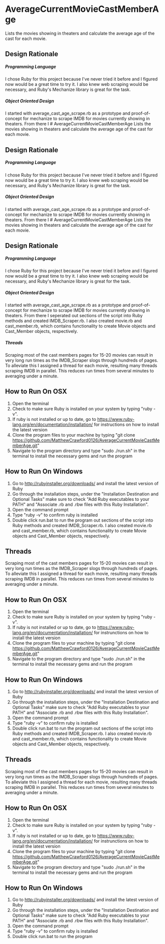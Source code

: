 # AverageCurrentMovieCastMemberAge
Lists the movies showing in theaters and calculate the average age of the cast for each movie.

## Design Rationale

##### Programming Language
I chose Ruby for this project because I've never tried it before and I figured now would be a great time to try it. I also knew web scraping would be necessary, and Ruby's Mechanize library is great for the task.
##### Object Oriented Design
I started with average_cast_age_scrape.rb as a prototype and proof-of-concept for mechanize to scrape IMDB for movies currently showing in theaters. From there I # AverageCurrentMovieCastMemberAge
Lists the movies showing in theaters and calculate the average age of the cast for each movie.

## Design Rationale

##### Programming Language
I chose Ruby for this project because I've never tried it before and I figured now would be a great time to try it. I also knew web scraping would be necessary, and Ruby's Mechanize library is great for the task.
##### Object Oriented Design
I started with average_cast_age_scrape.rb as a prototype and proof-of-concept for mechanize to scrape IMDB for movies currently showing in theaters. From there I # AverageCurrentMovieCastMemberAge
Lists the movies showing in theaters and calculate the average age of the cast for each movie.

## Design Rationale

##### Programming Language
I chose Ruby for this project because I've never tried it before and I figured now would be a great time to try it. I also knew web scraping would be necessary, and Ruby's Mechanize library is great for the task.
##### Object Oriented Design
I started with average_cast_age_scrape.rb as a prototype and proof-of-concept for mechanize to scrape IMDB for movies currently showing in theaters. From there I seperated out sections of the script into Ruby methods and created IMDB_Scraper.rb. I also created movie.rb and cast_member.rb, which contains functionality to create Movie objects and Cast_Member objects, respectively. 
##### Threads
Scraping most of the cast members pages for 15-20 movies can result in very long run times as the IMDB_Scraper slogs through hundreds of pages. To alleviate this I assigned a thread for each movie, resulting many threads scraping IMDB in parallel. This reduces run times from several minutes to averaging under a minute.

## How to Run On OSX
1. Open the terminal
2. Check to make sure Ruby is installed on your system by typing "ruby -v". 
3. If ruby is not installed or up to date, go to https://www.ruby-lang.org/en/documentation/installation/ for instructions on how to install the latest version
4. Clone the program files to your machine by typing "git clone https://github.com/MatthewCrawford0126/AverageCurrentMovieCastMemberAge.git"
5. Navigate to the program directory and type "sudo ./run.sh" in the terminal to install the necessary gems and run the program

## How to Run On Windows
1. Go to http://rubyinstaller.org/downloads/ and install the latest version of Ruby
2. Go through the installation steps, under the "Installation Destination and Optional Tasks" make sure to check "Add Ruby executables to your PATH" and "Associate .rb and .rbw files with this Ruby Installation". 
3. Open the command prompt
4. Type "ruby -v" to confirm ruby is installed
5. Double click run.bat to run the program out sections of the script into Ruby methods and created IMDB_Scraper.rb. I also created movie.rb and cast_member.rb, which contains functionality to create Movie objects and Cast_Member objects, respectively. 
## Threads
Scraping most of the cast members pages for 15-20 movies can result in very long run times as the IMDB_Scraper slogs through hundreds of pages. To alleviate this I assigned a thread for each movie, resulting many threads scraping IMDB in parallel. This reduces run times from several minutes to averaging under a minute.

## How to Run On OSX
1. Open the terminal
2. Check to make sure Ruby is installed on your system by typing "ruby -v". 
3. If ruby is not installed or up to date, go to https://www.ruby-lang.org/en/documentation/installation/ for instrunctions on how to install the latest version
4. Clone the program files to your machine by typing "git clone https://github.com/MatthewCrawford0126/AverageCurrentMovieCastMemberAge.git"
5. Navigate to the program directory and type "sudo ./run.sh" in the terminal to install the necessary gems and run the program

## How to Run On Windows
1. Go to http://rubyinstaller.org/downloads/ and install the latest version of Ruby
2. Go through the installation steps, under the "Installation Destination and Optional Tasks" make sure to check "Add Ruby executables to your PATH" and "Associate .rb and .rbw files with this Ruby Installation". 
3. Open the command prompt
4. Type "ruby -v" to confirm ruby is installed
5. Double click run.bat to run the program out sections of the script into Ruby methods and created IMDB_Scraper.rb. I also created movie.rb and cast_member.rb, which contains functionality to create Movie objects and Cast_Member objects, respectively. 
## Threads
Scraping most of the cast members pages for 15-20 movies can result in very long run times as the IMDB_Scraper slogs through hundreds of pages. To alleviate this I assigned a thread for each movie, resulting many threads scraping IMDB in parallel. This reduces run times from several minutes to averaging under a minute.

## How to Run On OSX
1. Open the terminal
2. Check to make sure Ruby is installed on your system by typing "ruby -v". 
3. If ruby is not installed or up to date, go to https://www.ruby-lang.org/en/documentation/installation/ for instrunctions on how to install the latest version
4. Clone the program files to your machine by typing "git clone https://github.com/MatthewCrawford0126/AverageCurrentMovieCastMemberAge.git"
5. Navigate to the program directory and type "sudo ./run.sh" in the terminal to install the necessary gems and run the program

## How to Run On Windows
1. Go to http://rubyinstaller.org/downloads/ and install the latest version of Ruby
2. Go through the installation steps, under the "Installation Destination and Optional Tasks" make sure to check "Add Ruby executables to your PATH" and "Associate .rb and .rbw files with this Ruby Installation". 
3. Open the command prompt
4. Type "ruby -v" to confirm ruby is installed
5. Double click run.bat to run the program